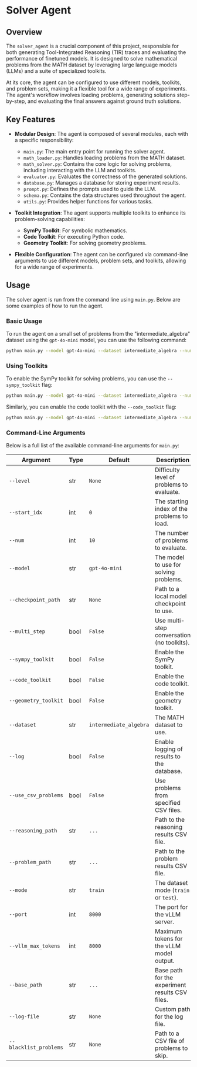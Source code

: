 # Solver Agent

## Overview

The `solver_agent` is a crucial component of this project, responsible for both generating Tool-Integrated Reasoning (TIR) traces and evaluating the performance of finetuned models. It is designed to solve mathematical problems from the MATH dataset by leveraging large language models (LLMs) and a suite of specialized toolkits.

At its core, the agent can be configured to use different models, toolkits, and problem sets, making it a flexible tool for a wide range of experiments. The agent's workflow involves loading problems, generating solutions step-by-step, and evaluating the final answers against ground truth solutions.

## Key Features

- **Modular Design**: The agent is composed of several modules, each with a specific responsibility:
    - `main.py`: The main entry point for running the solver agent.
    - `math_loader.py`: Handles loading problems from the MATH dataset.
    - `math_solver.py`: Contains the core logic for solving problems, including interacting with the LLM and toolkits.
    - `evaluator.py`: Evaluates the correctness of the generated solutions.
    - `database.py`: Manages a database for storing experiment results.
    - `prompt.py`: Defines the prompts used to guide the LLM.
    - `schema.py`: Contains the data structures used throughout the agent.
    - `utils.py`: Provides helper functions for various tasks.

- **Toolkit Integration**: The agent supports multiple toolkits to enhance its problem-solving capabilities:
    - **SymPy Toolkit**: For symbolic mathematics.
    - **Code Toolkit**: For executing Python code.
    - **Geometry Toolkit**: For solving geometry problems.

- **Flexible Configuration**: The agent can be configured via command-line arguments to use different models, problem sets, and toolkits, allowing for a wide range of experiments.

## Usage

The solver agent is run from the command line using `main.py`. Below are some examples of how to run the agent.

### Basic Usage

To run the agent on a small set of problems from the "intermediate_algebra" dataset using the `gpt-4o-mini` model, you can use the following command:

```bash
python main.py --model gpt-4o-mini --dataset intermediate_algebra --num 10
```

### Using Toolkits

To enable the SymPy toolkit for solving problems, you can use the `--sympy_toolkit` flag:

```bash
python main.py --model gpt-4o-mini --dataset intermediate_algebra --num 10 --sympy_toolkit
```

Similarly, you can enable the code toolkit with the `--code_toolkit` flag:

```bash
python main.py --model gpt-4o-mini --dataset intermediate_algebra --num 10 --code_toolkit
```

### Command-Line Arguments

Below is a full list of the available command-line arguments for `main.py`:

| Argument | Type | Default | Description |
|---|---|---|---|
| `--level` | str | `None` | Difficulty level of problems to evaluate. |
| `--start_idx` | int | `0` | The starting index of the problems to load. |
| `--num` | int | `10` | The number of problems to evaluate. |
| `--model` | str | `gpt-4o-mini` | The model to use for solving problems. |
| `--checkpoint_path` | str | `None` | Path to a local model checkpoint to use. |
| `--multi_step` | bool | `False` | Use multi-step conversation (no toolkits). |
| `--sympy_toolkit` | bool | `False` | Enable the SymPy toolkit. |
| `--code_toolkit` | bool | `False` | Enable the code toolkit. |
| `--geometry_toolkit`| bool | `False` | Enable the geometry toolkit. |
| `--dataset` | str | `intermediate_algebra` | The MATH dataset to use. |
| `--log` | bool | `False` | Enable logging of results to the database. |
| `--use_csv_problems`| bool | `False` | Use problems from specified CSV files. |
| `--reasoning_path` | str | `...` | Path to the reasoning results CSV file. |
| `--problem_path` | str | `...` | Path to the problem results CSV file. |
| `--mode` | str | `train` | The dataset mode (`train` or `test`). |
| `--port` | int | `8000` | The port for the vLLM server. |
| `--vllm_max_tokens` | int | `8000` | Maximum tokens for the vLLM model output. |
| `--base_path` | str | `...` | Base path for the experiment results CSV files. |
| `--log-file` | str | `None` | Custom path for the log file. |
| `--blacklist_problems`| str | `None` | Path to a CSV file of problems to skip. |
